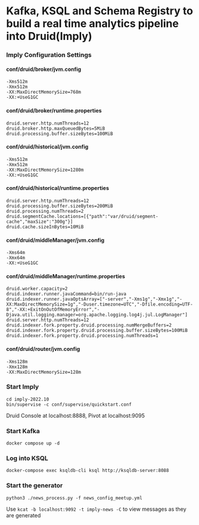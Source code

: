 # Kafka, KSQL and Schema Registry to build a real time analytics pipeline into Druid(Imply)

### Imply Configuration Settings

#### conf/druid/broker/jvm.config
```
-Xms512m
-Xmx512m
-XX:MaxDirectMemorySize=768m
-XX:+UseG1GC
```
#### conf/druid/broker/runtime.properties
```
druid.server.http.numThreads=12
druid.broker.http.maxQueuedBytes=5MiB
druid.processing.buffer.sizeBytes=100MiB
```
#### conf/druid/historical/jvm.config
```
-Xms512m
-Xmx512m
-XX:MaxDirectMemorySize=1280m
-XX:+UseG1GC
```
#### conf/druid/historical/runtime.properties
```
druid.server.http.numThreads=12
druid.processing.buffer.sizeBytes=200MiB
druid.processing.numThreads=2
druid.segmentCache.locations=[{"path":"var/druid/segment-cache","maxSize":"300g"}]
druid.cache.sizeInBytes=10MiB
```
#### conf/druid/middleManager/jvm.config
```
-Xms64m
-Xmx64m
-XX:+UseG1GC
```
#### conf/druid/middleManager/runtime.properties
```
druid.worker.capacity=2
druid.indexer.runner.javaCommand=bin/run-java
druid.indexer.runner.javaOptsArray=["-server","-Xms1g","-Xmx1g","-XX:MaxDirectMemorySize=1g","-Duser.timezone=UTC","-Dfile.encoding=UTF-8","-XX:+ExitOnOutOfMemoryError","-Djava.util.logging.manager=org.apache.logging.log4j.jul.LogManager"]
druid.server.http.numThreads=12
druid.indexer.fork.property.druid.processing.numMergeBuffers=2
druid.indexer.fork.property.druid.processing.buffer.sizeBytes=100MiB
druid.indexer.fork.property.druid.processing.numThreads=1
```
#### conf/druid/router/jvm.config
```
-Xms128m
-Xmx128m
-XX:MaxDirectMemorySize=128m
```
### Start Imply

```
cd imply-2022.10 
bin/supervise -c conf/supervise/quickstart.conf
```

Druid Console at localhost:8888, Pivot at localhost:9095

### Start Kafka

```
docker compose up -d
```



### Log into KSQL

```
docker-compose exec ksqldb-cli ksql http://ksqldb-server:8088
```

### Start the generator

```
python3 ./news_process.py -f news_config_meetup.yml
```

Use `kcat -b localhost:9092 -t imply-news -C` to view messages as they are generated
